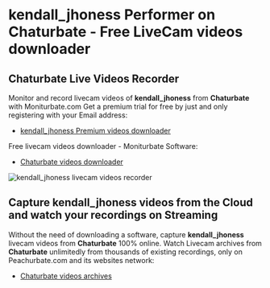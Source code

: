 # kendall_jhoness Performer on Chaturbate - Free LiveCam videos downloader

## Chaturbate Live Videos Recorder

Monitor and record livecam videos of **kendall_jhoness** from **Chaturbate** with Moniturbate.com
Get a premium trial for free by just and only registering with your Email address:
* [kendall_jhoness Premium videos downloader](https://moniturbate.com/request-demo-licence-key.html)

Free livecam videos downloader - Moniturbate Software:
* [Chaturbate videos downloader](https://moniturbate.com/moniturbate-download-software.html)

![kendall_jhoness livecam videos recorder](https://peachurnet.com/templates/moniturbate-software.png)


## Capture kendall_jhoness videos from the Cloud and watch your recordings on Streaming

Without the need of downloading a software, capture **kendall_jhoness** livecam videos from **Chaturbate** 100% online.
Watch Livecam archives from **Chaturbate** unlimitedly from thousands of existing recordings, only on Peachurbate.com and its websites network:
* [Chaturbate videos archives](https://peachurnet.com/)